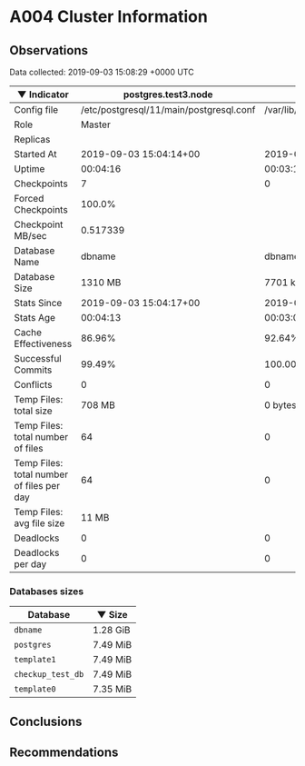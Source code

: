 # A004 Cluster Information #

## Observations ##
Data collected: 2019-09-03 15:08:29 +0000 UTC  

|&#9660;&nbsp;Indicator | postgres.test3.node | postgres.test1.node | postgres.test2.node |
|--------|-------|-------- |-------- |
|Config file |/etc/postgresql/11/main/postgresql.conf|/var/lib/postgresql/11/data1/postgresql.conf|/var/lib/postgresql/11/data2/postgresql.conf|
|Role |Master|<no value>|<no value>|
|Replicas ||<no value>|<no value>|
|Started At |2019-09-03&nbsp;15:04:14+00|2019-09-03 15:04:21+00|2019-09-03 15:04:26+00|
|Uptime |00:04:16|00:03:19|00:03:34|
|Checkpoints |7|0|0|
|Forced Checkpoints |100.0%|<no value>|<no value>|
|Checkpoint MB/sec |0.517339|<no value>|<no value>|
|Database Name |dbname|dbname|dbname|
|Database Size |1310&nbsp;MB|7701 kB|7701 kB|
|Stats Since |2019-09-03&nbsp;15:04:17+00|2019-09-03 15:04:37+00|2019-09-03 15:04:37+00|
|Stats Age |00:04:13|00:03:03|00:03:22|
|Cache Effectiveness |86.96%|92.64%|92.64%|
|Successful Commits |99.49%|100.00%|100.00%|
|Conflicts |0|0|0|
|Temp Files: total size |708&nbsp;MB|0 bytes|0 bytes|
|Temp Files: total number of files |64|0|0|
|Temp Files: total number of files per day |64|0|0|
|Temp Files: avg file size |11&nbsp;MB|<no value>|<no value>|
|Deadlocks |0|0|0|
|Deadlocks per day |0|0|0|


### Databases sizes ###

| Database | &#9660;&nbsp;Size |
|----------|--------|
| `dbname` | 1.28&nbsp;GiB |
| `postgres` | 7.49&nbsp;MiB |
| `template1` | 7.49&nbsp;MiB |
| `checkup_test_db` | 7.49&nbsp;MiB |
| `template0` | 7.35&nbsp;MiB |


## Conclusions ##


## Recommendations ##

